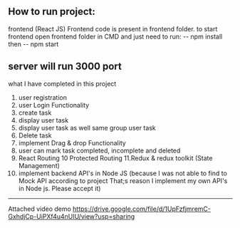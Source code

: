How to run project:
-------------------------------------------------------------------------------------
frontend (React JS)
Frontend code is present in frontend folder. 
to start frontend open frontend folder in CMD and just need to run:
-- npm install
then 
-- npm start

server will run 3000 port
-------------------------------------------------------------------------------------


what I have completed in this project

1. user registration
2. user Login Functionality
3. create task
4. display user task
5. display user task as well same group user task
6. Delete task
7. implement Drag & drop Functionality
8. user can mark task completed, incomplete and deleted
9. React Routing
10 Protected Routing
11.Redux & redux toolkit (State Management)
12. implement backend API's in Node JS (because I was not able to find to Mock API according to project That;s reason I implement my own API's in Node js. Please accept it)

--------------------------------------------------------------------------------------
Attached video demo 
https://drive.google.com/file/d/1UpFzfjmremC-GxhdjCp-UiPXf4u4nUIU/view?usp=sharing



